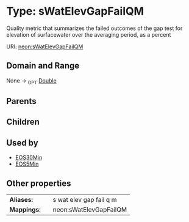 
# Type: sWatElevGapFailQM


Quality metric that summarizes the failed outcomes of the gap test for elevation of surfacewater over the averaging period, as a percent

URI: [neon:sWatElevGapFailQM](https://data.neonscience.org/sWatElevGapFailQM)


## Domain and Range

None ->  <sub>OPT</sub> [Double](types/Double.md)

## Parents


## Children


## Used by

 * [EOS30Min](EOS30Min.md)
 * [EOS5Min](EOS5Min.md)

## Other properties

|  |  |  |
| --- | --- | --- |
| **Aliases:** | | s wat elev gap fail q m |
| **Mappings:** | | neon:sWatElevGapFailQM |

